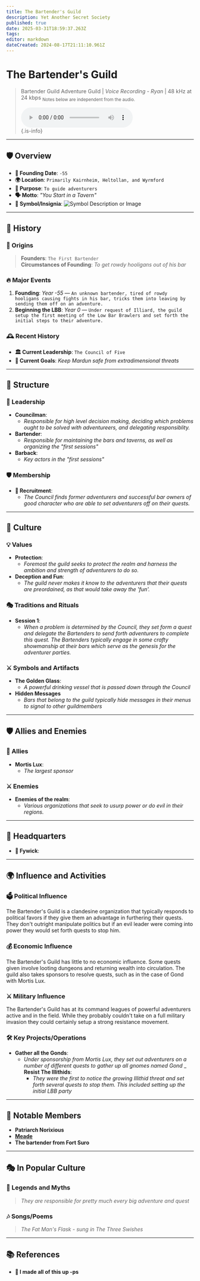 ```yaml
---
title: The Bartender's Guild
description: Yet Another Secret Society
published: true
date: 2025-03-31T18:59:37.263Z
tags: 
editor: markdown
dateCreated: 2024-08-17T21:11:10.961Z
---
```


# **The Bartender's Guild**

> Bartender Guild Adventure Guild | *Voice Recording - Ryan* | 48 kHz at 24 kbps
> <sub> Notes below are independent from the audio.</sub>
>
> <audio controls="1" controlslist="nodownload nofullscreen noremoteplayback" src="/audio/bartender_guild_adventure_guild.opus">Your browser does not support the audio tag. </audio>  
{.is-info}

---

## 🛡️ Overview
- **📅 Founding Date**: `-55`
- **🌍 Location**: `Primarily Kairnheim, Heltollan, and Wyrmford`
- **🎯 Purpose**: `To guide adventurers`
- **🗣️ Motto**: _"You Start in a Tavern"_
- **🔰 Symbol/Insignia**: ![Symbol Description or Image](link-to-image)

---

## 📜 History
### 📖 Origins
> **Founders**: `The First Bartender`  
> **Circumstances of Founding**: _To get rowdy hooligans out of his bar_

### 🔥 Major Events
1. **Founding**: _Year -55_ — `An unknown bartender, tired of rowdy hooligans causing fights in his bar, tricks them into leaving by sending them off on an adventure.`
2. **Beginning the LBB**: _Year 0_ — `Under request of Illiard, the guild setup the first meeting of the Low Bar Brawlers and set forth the initial steps to their adventure.`

### 🕰️ Recent History
- **🏛️ Current Leadership**: `The Council of Five`
- **🎯 Current Goals**: _Keep Mardun safe from extradimensional threats_

---

## 🏰 Structure
### 👑 Leadership
- **Councilman**:  
  - _Responsible for high level decision making, deciding which problems ought to be solved with adventureers, and delegating responsiblity._
- **Bartender**:  
  - _Responsible for maintaining the bars and taverns, as well as organizing the "first sessions"_
- **Barback**:
	- _Key actors in the "first sessions"_

### 🛡️ Membership
- **📝 Recruitment**:  
  - _The Council finds former adventurers and successful bar owners of good character who are able to set adventurers off on their quests._

---

## 🧬 Culture
### 💡 Values
- **Protection**:  
  - _Foremost the guild seeks to protect the realm and harness the ambition and strength of adventurers to do so._
- **Deception and Fun**:  
  - _The guild never makes it know to the adventurers that their quests are preordained, as that would take away the 'fun'._

### 🎭 Traditions and Rituals
- **Session 1**:  
  - _When a problem is determined by the Council, they set form a quest and delegate the Bartenders to send forth adventurers to complete this quest. The Bartenders typically engage in some crafty showmanship at their bars which serve as the genesis for the adventurer parties._

### ⚔️ Symbols and Artifacts
- **The Golden Glass**:  
  - _A powerful drinking vessel that is passed down through the Council_
- **Hidden Messages**
	- _Bars that belong to the guild typically hide messages in their menus to signal to other guildmembers_
---

## 🛡️ Allies and Enemies
### 🤝 Allies
- **Mortis Lux**:  
  - _The largest sponsor_

### ⚔️ Enemies
- **Enemies of the realm**:  
  - _Various organizations that seek to usurp power or do evil in their regions._

---

## 🏰 Headquarters
- **📍 Fywick**:  
 
---

## 🌍 Influence and Activities
### 🗳️ Political Influence
The Bartender's Guild is a clandesine organization that typically responds to political favors if they give them an advantage in furthering their quests. They don't outright manipulate politics but if an evil leader were coming into power they would set forth quests to stop him.

### 💰 Economic Influence
The Bartender's Guild has little to no economic influence. Some quests given involve looting dungeons and returning wealth into circulation. The guild also takes sponsors to resolve quests, such as in the case of Gond with Mortis Lux.

### ⚔️ Military Influence
The Bartender's Guild has at its command leagues of powerful adventurers active and in the field. While they probably couldn't take on a full military invasion they could certainly setup a strong resistance movement.

### 🛠️ Key Projects/Operations
- **Gather all the Gonds**:  
  - _Under sponsorship from Mortis Lux, they set out adventurers on a number of different quests to gather up all gnomes named Gond_
_ **Resist The Illithids**:
	- _They were the first to notice the growing Illithid threat and set forth several quests to stop them. This included setting up the initial LBB party_

---

## 🌟 Notable Members
- **Patriarch Norixious**
- **[Meade](/characters/meade)**
- **The bartender from Fort Suro**
---

## 🎭 In Popular Culture
### 🧙 Legends and Myths
> _They are responsible for pretty much every big adventure and quest_

### 🎶 Songs/Poems
> _*The Fat Man's Flask* - sung in *The Three Swishes*_

---

## 📚 References
- **📜 I made all of this up -ps**